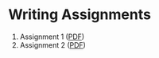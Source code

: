 # Writing Assignments

1. Assignment 1 ([PDF](spring2024/01_Assignment_Time_Complexity_Analysis.pdf))
2. Assignment 2 ([PDF](spring2024/02_Assignment_Greedy_and_Dynamic_Programming.pdf))